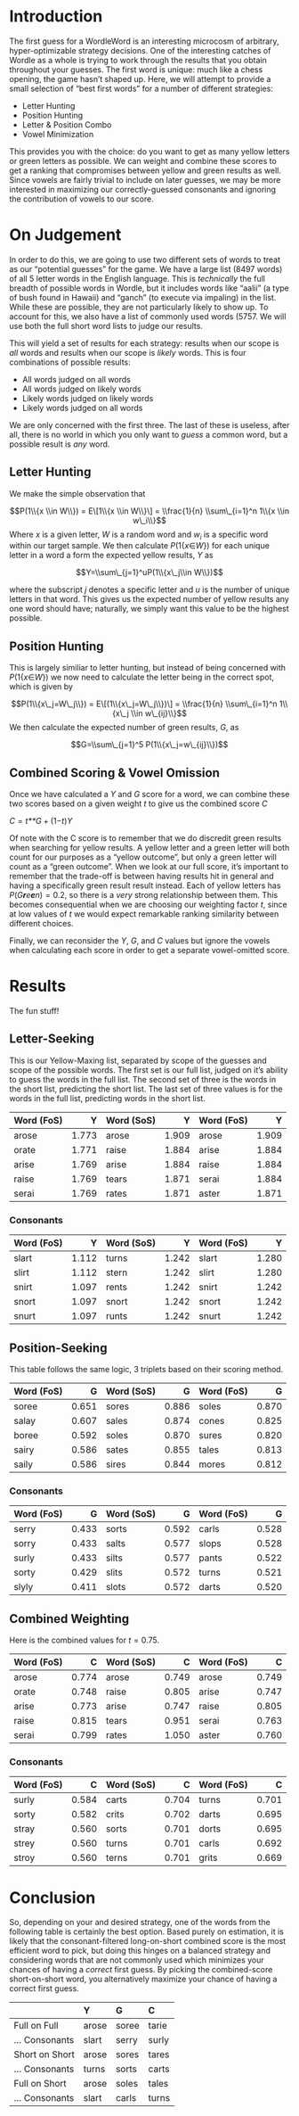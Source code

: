 # Introduction

The first guess for a WordleWord is an interesting microcosm of
arbitrary, hyper-optimizable strategy decisions. One of the interesting
catches of Wordle as a whole is trying to work through the results that
you obtain throughout your guesses. The first word is unique: much like
a chess opening, the game hasn’t shaped up. Here, we will attempt to
provide a small selection of “best first words” for a number of
different strategies:

-   Letter Hunting
-   Position Hunting
-   Letter & Position Combo
-   Vowel Minimization

This provides you with the choice: do you want to get as many yellow
letters or green letters as possible. We can weight and combine these
scores to get a ranking that compromises between yellow and green
results as well. Since vowels are fairly trivial to include on later
guesses, we may be more interested in maximizing our correctly-guessed
consonants and ignoring the contribution of vowels to our score.

# On Judgement

In order to do this, we are going to use two different sets of words to
treat as our “potential guesses” for the game. We have a large list
(8497 words) of all 5 letter words in the English language. This is
*technically* the full breadth of possible words in Wordle, but it
includes words like “aalii” (a type of bush found in Hawaii) and “ganch”
(to execute via impaling) in the list. While these are possible, they
are not particularly likely to show up. To account for this, we also
have a list of commonly used words (5757. We will use both the full
short word lists to judge our results.

This will yield a set of results for each strategy: results when our
scope is *all* words and results when our scope is *likely* words. This
is four combinations of possible results:

-   All words judged on all words
-   All words judged on likely words
-   Likely words judged on likely words
-   Likely words judged on all words

We are only concerned with the first three. The last of these is
useless, after all, there is no world in which you only want to *guess*
a common word, but a possible result is *any* word.

## Letter Hunting

We make the simple observation that

$$P(1\\{x \\in W\\}) = E\[1\\{x \\in W\\}\] = \\frac{1}{n} \\sum\_{i=1}^n 1\\{x \\in w\_i\\}$$
Where *x* is a given letter, *W* is a random word and *w*<sub>*i*</sub>
is a specific word within our target sample. We then calculate
*P*(1{*x*∈*W*}) for each unique letter in a word a form the expected
yellow results, *Y* as

$$Y=\\sum\_{j=1}^uP(1\\{x\_j\\in W\\})$$

where the subscript *j* denotes a specific letter and *u* is the number
of unique letters in that word. This gives us the expected number of
yellow results any one word should have; naturally, we simply want this
value to be the highest possible.

## Position Hunting

This is largely similiar to letter hunting, but instead of being
concerned with *P*(1{*x*∈*W*}) we now need to calculate the letter being
in the correct spot, which is given by

$$P(1\\{x\_j=W\_j\\}) = E\[(1\\{x\_j=W\_j\\})\] = \\frac{1}{n} \\sum\_{i=1}^n 1\\{x\_j \\in w\_{ij}\\}$$
We then calculate the expected number of green results, *G*, as

$$G=\\sum\_{j=1}^5 P(1\\{x\_j=w\_{ij}\\})$$
## Combined Scoring & Vowel Omission

Once we have calculated a *Y* and *G* score for a word, we can combine
these two scores based on a given weight *t* to give us the combined
score *C*

*C* = *t**G* + (1−*t*)*Y*

Of note with the C score is to remember that we do discredit green
results when searching for yellow results. A yellow letter and a green
letter will both count for our purposes as a “yellow outcome”, but only
a green letter will count as a “green outcome”. When we look at our full
score, it’s important to remember that the trade-off is between having
results hit in general and having a specifically green result result
instead. Each of yellow letters has *P*(*G**r**e**e**n*) = 0.2, so there
is a *very* strong relationship between them. This becomes consequential
when we are choosing our weighting factor *t*, since at low values of
*t* we would expect remarkable ranking similarity between different
choices.

Finally, we can reconsider the *Y*, *G*, and *C* values but ignore the
vowels when calculating each score in order to get a separate
vowel-omitted score.

# Results

The fun stuff!

## Letter-Seeking

This is our Yellow-Maxing list, separated by scope of the guesses and
scope of the possible words. The first set is our full list, judged on
it’s ability to guess the words in the full list. The second set of
three is the words in the short list, predicting the short list. The
last set of three values is for the words in the full list, predicting
words in the short list.

<table>
<thead>
<tr class="header">
<th style="text-align: left;">Word (FoS)</th>
<th style="text-align: right;">Y</th>
<th style="text-align: left;">Word (SoS)</th>
<th style="text-align: right;">Y</th>
<th style="text-align: left;">Word (FoS)</th>
<th style="text-align: right;">Y</th>
</tr>
</thead>
<tbody>
<tr class="odd">
<td style="text-align: left;">arose</td>
<td style="text-align: right;">1.773</td>
<td style="text-align: left;">arose</td>
<td style="text-align: right;">1.909</td>
<td style="text-align: left;">arose</td>
<td style="text-align: right;">1.909</td>
</tr>
<tr class="even">
<td style="text-align: left;">orate</td>
<td style="text-align: right;">1.771</td>
<td style="text-align: left;">raise</td>
<td style="text-align: right;">1.884</td>
<td style="text-align: left;">arise</td>
<td style="text-align: right;">1.884</td>
</tr>
<tr class="odd">
<td style="text-align: left;">arise</td>
<td style="text-align: right;">1.769</td>
<td style="text-align: left;">arise</td>
<td style="text-align: right;">1.884</td>
<td style="text-align: left;">raise</td>
<td style="text-align: right;">1.884</td>
</tr>
<tr class="even">
<td style="text-align: left;">raise</td>
<td style="text-align: right;">1.769</td>
<td style="text-align: left;">tears</td>
<td style="text-align: right;">1.871</td>
<td style="text-align: left;">serai</td>
<td style="text-align: right;">1.884</td>
</tr>
<tr class="odd">
<td style="text-align: left;">serai</td>
<td style="text-align: right;">1.769</td>
<td style="text-align: left;">rates</td>
<td style="text-align: right;">1.871</td>
<td style="text-align: left;">aster</td>
<td style="text-align: right;">1.871</td>
</tr>
</tbody>
</table>

### Consonants

<table>
<thead>
<tr class="header">
<th style="text-align: left;">Word (FoS)</th>
<th style="text-align: right;">Y</th>
<th style="text-align: left;">Word (SoS)</th>
<th style="text-align: right;">Y</th>
<th style="text-align: left;">Word (FoS)</th>
<th style="text-align: right;">Y</th>
</tr>
</thead>
<tbody>
<tr class="odd">
<td style="text-align: left;">slart</td>
<td style="text-align: right;">1.112</td>
<td style="text-align: left;">turns</td>
<td style="text-align: right;">1.242</td>
<td style="text-align: left;">slart</td>
<td style="text-align: right;">1.280</td>
</tr>
<tr class="even">
<td style="text-align: left;">slirt</td>
<td style="text-align: right;">1.112</td>
<td style="text-align: left;">stern</td>
<td style="text-align: right;">1.242</td>
<td style="text-align: left;">slirt</td>
<td style="text-align: right;">1.280</td>
</tr>
<tr class="odd">
<td style="text-align: left;">snirt</td>
<td style="text-align: right;">1.097</td>
<td style="text-align: left;">rents</td>
<td style="text-align: right;">1.242</td>
<td style="text-align: left;">snirt</td>
<td style="text-align: right;">1.242</td>
</tr>
<tr class="even">
<td style="text-align: left;">snort</td>
<td style="text-align: right;">1.097</td>
<td style="text-align: left;">snort</td>
<td style="text-align: right;">1.242</td>
<td style="text-align: left;">snort</td>
<td style="text-align: right;">1.242</td>
</tr>
<tr class="odd">
<td style="text-align: left;">snurt</td>
<td style="text-align: right;">1.097</td>
<td style="text-align: left;">runts</td>
<td style="text-align: right;">1.242</td>
<td style="text-align: left;">snurt</td>
<td style="text-align: right;">1.242</td>
</tr>
</tbody>
</table>

## Position-Seeking

This table follows the same logic, 3 triplets based on their scoring
method.

<table>
<thead>
<tr class="header">
<th style="text-align: left;">Word (FoS)</th>
<th style="text-align: right;">G</th>
<th style="text-align: left;">Word (SoS)</th>
<th style="text-align: right;">G</th>
<th style="text-align: left;">Word (FoS)</th>
<th style="text-align: right;">G</th>
</tr>
</thead>
<tbody>
<tr class="odd">
<td style="text-align: left;">soree</td>
<td style="text-align: right;">0.651</td>
<td style="text-align: left;">sores</td>
<td style="text-align: right;">0.886</td>
<td style="text-align: left;">soles</td>
<td style="text-align: right;">0.870</td>
</tr>
<tr class="even">
<td style="text-align: left;">salay</td>
<td style="text-align: right;">0.607</td>
<td style="text-align: left;">sales</td>
<td style="text-align: right;">0.874</td>
<td style="text-align: left;">cones</td>
<td style="text-align: right;">0.825</td>
</tr>
<tr class="odd">
<td style="text-align: left;">boree</td>
<td style="text-align: right;">0.592</td>
<td style="text-align: left;">soles</td>
<td style="text-align: right;">0.870</td>
<td style="text-align: left;">sures</td>
<td style="text-align: right;">0.820</td>
</tr>
<tr class="even">
<td style="text-align: left;">sairy</td>
<td style="text-align: right;">0.586</td>
<td style="text-align: left;">sates</td>
<td style="text-align: right;">0.855</td>
<td style="text-align: left;">tales</td>
<td style="text-align: right;">0.813</td>
</tr>
<tr class="odd">
<td style="text-align: left;">saily</td>
<td style="text-align: right;">0.586</td>
<td style="text-align: left;">sires</td>
<td style="text-align: right;">0.844</td>
<td style="text-align: left;">mores</td>
<td style="text-align: right;">0.812</td>
</tr>
</tbody>
</table>

### Consonants

<table>
<thead>
<tr class="header">
<th style="text-align: left;">Word (FoS)</th>
<th style="text-align: right;">G</th>
<th style="text-align: left;">Word (SoS)</th>
<th style="text-align: right;">G</th>
<th style="text-align: left;">Word (FoS)</th>
<th style="text-align: right;">G</th>
</tr>
</thead>
<tbody>
<tr class="odd">
<td style="text-align: left;">serry</td>
<td style="text-align: right;">0.433</td>
<td style="text-align: left;">sorts</td>
<td style="text-align: right;">0.592</td>
<td style="text-align: left;">carls</td>
<td style="text-align: right;">0.528</td>
</tr>
<tr class="even">
<td style="text-align: left;">sorry</td>
<td style="text-align: right;">0.433</td>
<td style="text-align: left;">salts</td>
<td style="text-align: right;">0.577</td>
<td style="text-align: left;">slops</td>
<td style="text-align: right;">0.528</td>
</tr>
<tr class="odd">
<td style="text-align: left;">surly</td>
<td style="text-align: right;">0.433</td>
<td style="text-align: left;">silts</td>
<td style="text-align: right;">0.577</td>
<td style="text-align: left;">pants</td>
<td style="text-align: right;">0.522</td>
</tr>
<tr class="even">
<td style="text-align: left;">sorty</td>
<td style="text-align: right;">0.429</td>
<td style="text-align: left;">slits</td>
<td style="text-align: right;">0.572</td>
<td style="text-align: left;">turns</td>
<td style="text-align: right;">0.521</td>
</tr>
<tr class="odd">
<td style="text-align: left;">slyly</td>
<td style="text-align: right;">0.411</td>
<td style="text-align: left;">slots</td>
<td style="text-align: right;">0.572</td>
<td style="text-align: left;">darts</td>
<td style="text-align: right;">0.520</td>
</tr>
</tbody>
</table>

## Combined Weighting

Here is the combined values for *t* = 0.75.

<table>
<thead>
<tr class="header">
<th style="text-align: left;">Word (FoS)</th>
<th style="text-align: right;">C</th>
<th style="text-align: left;">Word (SoS)</th>
<th style="text-align: right;">C</th>
<th style="text-align: left;">Word (FoS)</th>
<th style="text-align: right;">C</th>
</tr>
</thead>
<tbody>
<tr class="odd">
<td style="text-align: left;">arose</td>
<td style="text-align: right;">0.774</td>
<td style="text-align: left;">arose</td>
<td style="text-align: right;">0.749</td>
<td style="text-align: left;">arose</td>
<td style="text-align: right;">0.749</td>
</tr>
<tr class="even">
<td style="text-align: left;">orate</td>
<td style="text-align: right;">0.748</td>
<td style="text-align: left;">raise</td>
<td style="text-align: right;">0.805</td>
<td style="text-align: left;">arise</td>
<td style="text-align: right;">0.747</td>
</tr>
<tr class="odd">
<td style="text-align: left;">arise</td>
<td style="text-align: right;">0.773</td>
<td style="text-align: left;">arise</td>
<td style="text-align: right;">0.747</td>
<td style="text-align: left;">raise</td>
<td style="text-align: right;">0.805</td>
</tr>
<tr class="even">
<td style="text-align: left;">raise</td>
<td style="text-align: right;">0.815</td>
<td style="text-align: left;">tears</td>
<td style="text-align: right;">0.951</td>
<td style="text-align: left;">serai</td>
<td style="text-align: right;">0.763</td>
</tr>
<tr class="odd">
<td style="text-align: left;">serai</td>
<td style="text-align: right;">0.799</td>
<td style="text-align: left;">rates</td>
<td style="text-align: right;">1.050</td>
<td style="text-align: left;">aster</td>
<td style="text-align: right;">0.760</td>
</tr>
</tbody>
</table>

### Consonants

<table>
<thead>
<tr class="header">
<th style="text-align: left;">Word (FoS)</th>
<th style="text-align: right;">C</th>
<th style="text-align: left;">Word (SoS)</th>
<th style="text-align: right;">C</th>
<th style="text-align: left;">Word (FoS)</th>
<th style="text-align: right;">C</th>
</tr>
</thead>
<tbody>
<tr class="odd">
<td style="text-align: left;">surly</td>
<td style="text-align: right;">0.584</td>
<td style="text-align: left;">carts</td>
<td style="text-align: right;">0.704</td>
<td style="text-align: left;">turns</td>
<td style="text-align: right;">0.701</td>
</tr>
<tr class="even">
<td style="text-align: left;">sorty</td>
<td style="text-align: right;">0.582</td>
<td style="text-align: left;">crits</td>
<td style="text-align: right;">0.702</td>
<td style="text-align: left;">darts</td>
<td style="text-align: right;">0.695</td>
</tr>
<tr class="odd">
<td style="text-align: left;">stray</td>
<td style="text-align: right;">0.560</td>
<td style="text-align: left;">sorts</td>
<td style="text-align: right;">0.701</td>
<td style="text-align: left;">dorts</td>
<td style="text-align: right;">0.695</td>
</tr>
<tr class="even">
<td style="text-align: left;">strey</td>
<td style="text-align: right;">0.560</td>
<td style="text-align: left;">turns</td>
<td style="text-align: right;">0.701</td>
<td style="text-align: left;">carls</td>
<td style="text-align: right;">0.692</td>
</tr>
<tr class="odd">
<td style="text-align: left;">stroy</td>
<td style="text-align: right;">0.560</td>
<td style="text-align: left;">terns</td>
<td style="text-align: right;">0.701</td>
<td style="text-align: left;">grits</td>
<td style="text-align: right;">0.669</td>
</tr>
</tbody>
</table>

# Conclusion

So, depending on your and desired strategy, one of the words from the
following table is certainly the best option. Based purely on
estimation, it is likely that the consonant-filtered long-on-short
combined score is the most efficient word to pick, but doing this hinges
on a balanced strategy and considering words that are not commonly used
which minimizes your chances of having a *correct* first guess. By
picking the combined-score short-on-short word, you alternatively
maximize your chance of having a correct first guess.

<table>
<thead>
<tr class="header">
<th></th>
<th style="text-align: left;">Y</th>
<th style="text-align: left;">G</th>
<th style="text-align: left;">C</th>
</tr>
</thead>
<tbody>
<tr class="odd">
<td>Full on Full</td>
<td style="text-align: left;">arose</td>
<td style="text-align: left;">soree</td>
<td style="text-align: left;">tarie</td>
</tr>
<tr class="even">
<td>… Consonants</td>
<td style="text-align: left;">slart</td>
<td style="text-align: left;">serry</td>
<td style="text-align: left;">surly</td>
</tr>
<tr class="odd">
<td>Short on Short</td>
<td style="text-align: left;">arose</td>
<td style="text-align: left;">sores</td>
<td style="text-align: left;">tares</td>
</tr>
<tr class="even">
<td>… Consonants</td>
<td style="text-align: left;">turns</td>
<td style="text-align: left;">sorts</td>
<td style="text-align: left;">carts</td>
</tr>
<tr class="odd">
<td>Full on Short</td>
<td style="text-align: left;">arose</td>
<td style="text-align: left;">soles</td>
<td style="text-align: left;">tales</td>
</tr>
<tr class="even">
<td>… Consonants</td>
<td style="text-align: left;">slart</td>
<td style="text-align: left;">carls</td>
<td style="text-align: left;">turns</td>
</tr>
</tbody>
</table>
